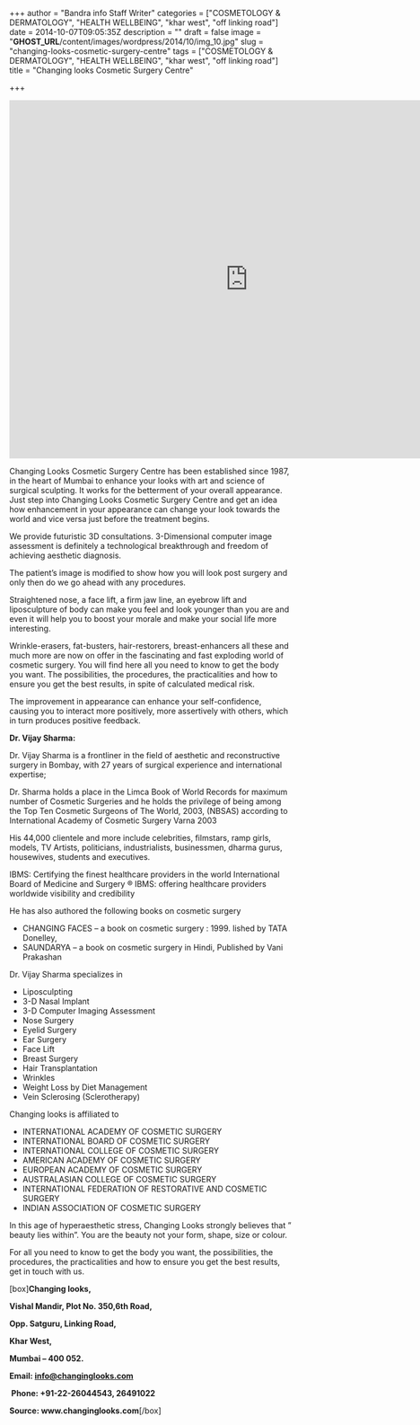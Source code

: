 +++
author = "Bandra info Staff Writer"
categories = ["COSMETOLOGY &amp; DERMATOLOGY", "HEALTH WELLBEING", "khar west", "off linking road"]
date = 2014-10-07T09:05:35Z
description = ""
draft = false
image = "__GHOST_URL__/content/images/wordpress/2014/10/img_10.jpg"
slug = "changing-looks-cosmetic-surgery-centre"
tags = ["COSMETOLOGY &amp; DERMATOLOGY", "HEALTH WELLBEING", "khar west", "off linking road"]
title = "Changing looks Cosmetic Surgery Centre"

+++


<p><iframe width="850" height="638" src="https://www.youtube.com/embed/hEyjKCH_C28?feature=oembed" frameborder="0" gesture="media" allowfullscreen></iframe></p>
<p>Changing Looks Cosmetic Surgery Centre has been established since 1987, in the heart of Mumbai to enhance your looks with art and science of surgical sculpting. It works for the betterment of your overall appearance. Just step into Changing Looks Cosmetic Surgery Centre and get an idea how enhancement in your appearance can change your look towards the world and vice versa just before the treatment begins.</p>
<p>We provide futuristic 3D consultations. 3-Dimensional computer image assessment is definitely a technological breakthrough and freedom of achieving aesthetic diagnosis.</p>
<p>The patient’s image is modified to show how you will look post surgery and only then do we go ahead with any procedures.</p>
<p>Straightened nose, a face lift, a firm jaw line, an eyebrow lift and liposculpture of body can make you feel and look younger than you are and even it will help you to boost your morale and make your social life more interesting.</p>
<p>Wrinkle-erasers, fat-busters, hair-restorers, breast-enhancers all these and much more are now on offer in the fascinating and fast exploding world of cosmetic surgery. You will find here all you need to know to get the body you want. The possibilities, the procedures, the practicalities and how to ensure you get the best results, in spite of calculated medical risk.</p>
<p>The improvement in appearance can enhance your self-confidence, causing you to interact more positively, more assertively with others, which in turn produces positive feedback.</p>
<p><strong>Dr. Vijay Sharma:</strong></p>
<p class="p1">Dr. Vijay Sharma is a frontliner in the field of aesthetic and reconstructive surgery in Bombay, with 27 years of surgical experience and international expertise;</p>
<p class="p1">Dr. Sharma holds a place in the Limca Book of World Records for maximum number of Cosmetic Surgeries and he holds the privilege of being among the Top Ten Cosmetic Surgeons of The World, 2003, (NBSAS) according to International Academy of Cosmetic Surgery Varna 2003</p>
<p class="p1">His 44,000 clientele and more include celebrities, filmstars, ramp girls, models, TV Artists, politicians, industrialists, businessmen, dharma gurus, housewives, students and executives.</p>
<p class="p1">IBMS: Certifying the finest healthcare providers in the world International Board of Medicine and Surgery ® IBMS: offering healthcare providers worldwide visibility and credibility</p>
<p>He has also authored the following books on cosmetic surgery</p>
<ul>
<li>CHANGING FACES &#8211; a book on cosmetic surgery : 1999. lished by TATA Donelley,</li>
<li>SAUNDARYA &#8211; a book on cosmetic surgery in Hindi, Published by Vani Prakashan</li>
</ul>
<p>Dr. Vijay Sharma specializes in</p>
<ul>
<li>Liposculpting</li>
<li>3-D Nasal Implant</li>
<li>3-D Computer Imaging Assessment</li>
<li>Nose Surgery</li>
<li>Eyelid Surgery</li>
<li>Ear Surgery</li>
<li>Face Lift</li>
<li>Breast Surgery</li>
<li>Hair Transplantation</li>
<li>Wrinkles</li>
<li>Weight Loss by Diet Management</li>
<li>Vein Sclerosing (Sclerotherapy)</li>
</ul>
<p>Changing looks is affiliated to</p>
<ul>
<li>INTERNATIONAL ACADEMY OF COSMETIC SURGERY</li>
<li>INTERNATIONAL BOARD OF COSMETIC SURGERY</li>
<li>INTERNATIONAL COLLEGE OF COSMETIC SURGERY</li>
<li>AMERICAN ACADEMY OF COSMETIC SURGERY</li>
<li>EUROPEAN ACADEMY OF COSMETIC SURGERY</li>
<li>AUSTRALASIAN COLLEGE OF COSMETIC SURGERY</li>
<li>INTERNATIONAL FEDERATION OF RESTORATIVE AND COSMETIC SURGERY</li>
<li>INDIAN ASSOCIATION OF COSMETIC SURGERY</li>
</ul>
<p>In this age of hyperaesthetic stress, Changing Looks strongly believes that &#8221; beauty lies within&#8221;. You are the beauty not your form, shape, size or colour.</p>
<p>For all you need to know to get the body you want, the possibilities, the procedures, the practicalities and how to ensure you get the best results, get in touch with us.</p>
<p>[box]<strong>Changing looks,</strong></p>
<p><strong>Vishal Mandir, Plot No. 350,6th Road,</strong></p>
<p><strong>Opp. Satguru, Linking Road,</strong></p>
<p><strong>Khar West,</strong></p>
<p><strong>Mumbai &#8211; 400 052.</strong></p>
<p><strong>Email: <a href="mailto:info@changinglooks.com">info@changinglooks.com</a></strong></p>
<p><strong> Phone: +91-22-26044543, 26491022</strong></p>
<p><strong>Source: www.changinglooks.com</strong>[/box]</p>



